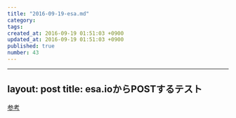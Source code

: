 ```yaml
---
title: "2016-09-19-esa.md"
category: 
tags: 
created_at: 2016-09-19 01:51:03 +0900
updated_at: 2016-09-19 01:51:03 +0900
published: true
number: 43
---
```


---
layout: post
title: esa.ioからPOSTするテスト
---

[参考](https://docs.esa.io/posts/176)
